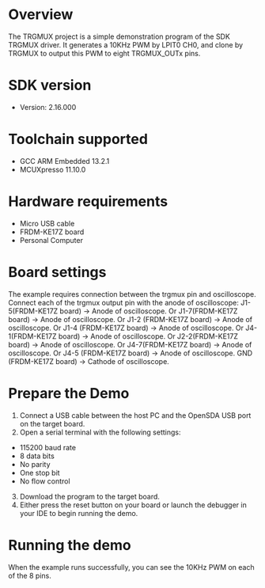 Overview
========
The TRGMUX project is a simple demonstration program of the SDK TRGMUX driver. It generates
a 10KHz PWM by LPIT0 CH0, and clone by TRGMUX to output this PWM to eight TRGMUX_OUTx pins.

SDK version
===========
- Version: 2.16.000

Toolchain supported
===================
- GCC ARM Embedded  13.2.1
- MCUXpresso  11.10.0

Hardware requirements
=====================
- Micro USB cable
- FRDM-KE17Z board
- Personal Computer

Board settings
==============
The example requires connection between the trgmux pin and oscilloscope.
Connect each of the trgmux output pin with the anode of oscilloscope:
J1-5(FRDM-KE17Z board) -> Anode of oscilloscope.
Or J1-7(FRDM-KE17Z board) -> Anode of oscilloscope.
Or J1-2 (FRDM-KE17Z board) -> Anode of oscilloscope.
Or J1-4 (FRDM-KE17Z board) -> Anode of oscilloscope.
Or J4-1(FRDM-KE17Z board) -> Anode of oscilloscope.
Or J2-2(FRDM-KE17Z board) -> Anode of oscilloscope.
Or J4-7(FRDM-KE17Z board) -> Anode of oscilloscope.
Or J4-5 (FRDM-KE17Z board) -> Anode of oscilloscope.
GND  (FRDM-KE17Z board) -> Cathode of oscilloscope.

Prepare the Demo
================
1.  Connect a USB cable between the host PC and the OpenSDA USB port on the target board.
2.  Open a serial terminal with the following settings:
   - 115200 baud rate
   - 8 data bits
   - No parity
   - One stop bit
   - No flow control
3. Download the program to the target board.
4. Either press the reset button on your board or launch the debugger in your IDE to begin running
   the demo.

Running the demo
================
When the example runs successfully, you can see the 10KHz PWM on each of the 8 pins.

